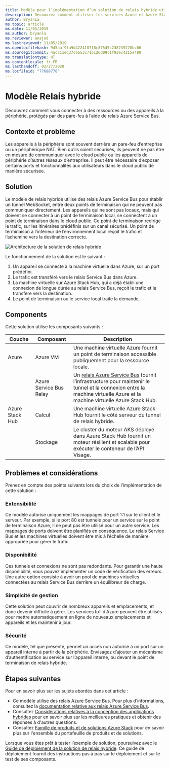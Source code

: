 ```yaml
---
title: Modèle pour l’implémentation d’un solution de relais hybride utilisant Azure et Azure Stack Hub.
description: Découvrez comment utiliser les services Azure et Azure Stack Hub pour vous connecter à des ressources ou des appareils de périphérie protégés par des pare-feu.
author: BryanLa
ms.topic: article
ms.date: 11/05/2019
ms.author: bryanla
ms.reviewer: anajod
ms.lastreviewed: 11/05/2019
ms.openlocfilehash: 945aaf9fa9d422418718c87545c238239220bc06
ms.sourcegitcommit: 4ac711ec37c6653c71b126d09c1f93ec4215a489
ms.translationtype: HT
ms.contentlocale: fr-FR
ms.lasthandoff: 02/27/2020
ms.locfileid: "77688778"
---
```

# <a name="hybrid-relay-pattern"></a>Modèle Relais hybride

Découvrez comment vous connecter à des ressources ou des appareils à la périphérie, protégés par des pare-feu à l’aide de relais Azure Service Bus.

## <a name="context-and-problem"></a>Contexte et problème

Les appareils à la périphérie sont souvent derrière un pare-feu d’entreprise ou un périphérique NAT. Bien qu’ils soient sécurisés, ils peuvent ne pas être en mesure de communiquer avec le cloud public ou les appareils de périphérie d’autres réseaux d’entreprise. Il peut être nécessaire d’exposer certains ports et fonctionnalités aux utilisateurs dans le cloud public de manière sécurisée. 

## <a name="solution"></a>Solution

Le modèle de relais hybride utilise des relais Azure Service Bus pour établir un tunnel WebSocket, entre deux points de terminaison qui ne peuvent pas communiquer directement. Les appareils qui ne sont pas locaux, mais qui doivent se connecter à un point de terminaison local, se connectent à un point de terminaison dans le cloud public. Ce point de terminaison redirige le trafic, sur les itinéraires prédéfinis sur un canal sécurisé. Un point de terminaison à l’intérieur de l’environnement local reçoit le trafic et l’achemine vers la destination correcte. 

![Architecture de la solution de relais hybride](media/pattern-hybrid-relay/solution-architecture.png)

Le fonctionnement de la solution est le suivant : 

1. Un appareil se connecte à la machine virtuelle dans Azure, sur un port prédéfini.
2. Le trafic est transféré vers le relais Service Bus dans Azure.
3. La machine virtuelle sur Azure Stack Hub, qui a déjà établi une connexion de longue durée au relais Service Bus, reçoit le trafic et le transfère vers la destination.
4. Le point de terminaison ou le service local traite la demande. 

## <a name="components"></a>Components

Cette solution utilise les composants suivants :

| Couche | Composant | Description |
|----------|-----------|-------------|
| Azure | Azure VM | Une machine virtuelle Azure fournit un point de terminaison accessible publiquement pour la ressource locale. |
| | Azure Service Bus Relay | Un [relais Azure Service Bus](/azure/service-bus-relay/) fournit l’infrastructure pour maintenir le tunnel et la connexion entre la machine virtuelle Azure et la machine virtuelle Azure Stack Hub.|
| Azure Stack Hub | Calcul | Une machine virtuelle Azure Stack Hub fournit le côté serveur du tunnel de relais hybride. |
| | Stockage | Le cluster du moteur AKS déployé dans Azure Stack Hub fournit un moteur résilient et scalable pour exécuter le conteneur de l’API Visage.|

## <a name="issues-and-considerations"></a>Problèmes et considérations

Prenez en compte des points suivants lors du choix de l'implémentation de cette solution :

### <a name="scalability"></a>Extensibilité 

Ce modèle autorise uniquement les mappages de port 1:1 sur le client et le serveur. Par exemple, si le port 80 est tunnelé pour un service sur le point de terminaison Azure, il ne peut pas être utilisé pour un autre service. Les mappages de ports doivent être planifiés en conséquence. Le relais Service Bus et les machines virtuelles doivent être mis à l’échelle de manière appropriée pour gérer le trafic.

### <a name="availability"></a>Disponibilité

Ces tunnels et connexions ne sont pas redondants. Pour garantir une haute disponibilité, vous pouvez implémenter un code de vérification des erreurs. Une autre option consiste à avoir un pool de machines virtuelles connectées au relais Service Bus derrière un équilibreur de charge.

### <a name="manageability"></a>Simplicité de gestion

Cette solution peut couvrir de nombreux appareils et emplacements, et donc devenir difficile à gérer. Les services IoT d'Azure peuvent être utilisés pour mettre automatiquement en ligne de nouveaux emplacements et appareils et les maintenir à jour.

### <a name="security"></a>Sécurité

Ce modèle, tel que présenté, permet un accès non autorisé à un port sur un appareil interne à partir de la périphérie. Envisagez d’ajouter un mécanisme d’authentification au service sur l’appareil interne, ou devant le point de terminaison de relais hybride. 

## <a name="next-steps"></a>Étapes suivantes

Pour en savoir plus sur les sujets abordés dans cet article :
- Ce modèle utilise des relais Azure Service Bus. Pour plus d’informations, consultez la [documentation relative aux relais Azure Service Bus](/azure/service-bus-relay/).
- Consultez [Considérations relatives à la conception des applications hybrides](overview-app-design-considerations.md) pour en savoir plus sur les meilleures pratiques et obtenir des réponses à d'autres questions.
- Consultez [Famille de produits et de solutions Azure Stack](/azure-stack) pour en savoir plus sur l'ensemble du portefeuille de produits et de solutions.

Lorsque vous êtes prêt à tester l’exemple de solution, poursuivez avec le [Guide de déploiement de la solution de relais hybride](https://aka.ms/hybridrelaydeployment). Ce guide de déploiement fournit des instructions pas à pas sur le déploiement et sur le test de ses composants.
